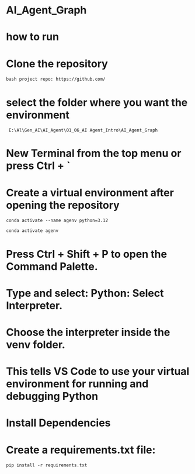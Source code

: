 # AI_Agent_Graph

# how to run

# Clone the repository

```bash project repo: https://github.com/```

# select the folder where you want the environment
``` E:\Al\Gen_AI\AI_Agent\01_06_AI Agent_Intro\AI_Agent_Graph```

# New Terminal from the top menu or press Ctrl + `

# Create a virtual environment after opening the repository

```conda activate --name agenv python=3.12```

```conda activate agenv```

# Press Ctrl + Shift + P to open the Command Palette.
# Type and select: Python: Select Interpreter.
# Choose the interpreter inside the venv folder.
# This tells VS Code to use your virtual environment for running and debugging Python

# Install Dependencies
# Create a requirements.txt file: 
```pip install -r requirements.txt```



